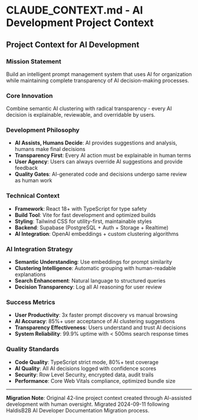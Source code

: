 # CLAUDE_CONTEXT.md - AI Development Project Context

## Project Context for AI Development

### Mission Statement
Build an intelligent prompt management system that uses AI for organization while maintaining complete transparency of AI decision-making processes.

### Core Innovation
Combine semantic AI clustering with radical transparency - every AI decision is explainable, reviewable, and overridable by users.

### Development Philosophy
- **AI Assists, Humans Decide**: AI provides suggestions and analysis, humans make final decisions
- **Transparency First**: Every AI action must be explainable in human terms
- **User Agency**: Users can always override AI suggestions and provide feedback
- **Quality Gates**: AI-generated code and decisions undergo same review as human work

### Technical Context
- **Framework**: React 18+ with TypeScript for type safety
- **Build Tool**: Vite for fast development and optimized builds
- **Styling**: Tailwind CSS for utility-first, maintainable styles
- **Backend**: Supabase (PostgreSQL + Auth + Storage + Realtime)
- **AI Integration**: OpenAI embeddings + custom clustering algorithms

### AI Integration Strategy
- **Semantic Understanding**: Use embeddings for prompt similarity
- **Clustering Intelligence**: Automatic grouping with human-readable explanations
- **Search Enhancement**: Natural language to structured queries
- **Decision Transparency**: Log all AI reasoning for user review

### Success Metrics
- **User Productivity**: 3x faster prompt discovery vs manual browsing
- **AI Accuracy**: 85%+ user acceptance of AI clustering suggestions
- **Transparency Effectiveness**: Users understand and trust AI decisions
- **System Reliability**: 99.9% uptime with < 500ms search response times

### Quality Standards
- **Code Quality**: TypeScript strict mode, 80%+ test coverage
- **AI Quality**: All AI decisions logged with confidence scores
- **Security**: Row Level Security, encrypted data, audit trails
- **Performance**: Core Web Vitals compliance, optimized bundle size

---

**Migration Note**: Original 42-line project context created through AI-assisted development with human oversight. Migrated 2024-09-11 following HaldisB2B AI Developer Documentation Migration process.